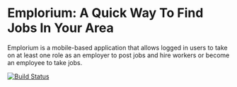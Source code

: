 # Emplorium: A Quick Way To Find Jobs In Your Area

Emplorium is a mobile-based application that allows logged in users to take on at least one role as an employer to post jobs and hire workers or become an employee to take jobs.

[![Build Status](https://travis-ci.com/Ben-harder/CPEN321.svg?token=M3sUvptj5XvBqpgvmxxL&branch=master)](https://travis-ci.com/Ben-harder/CPEN321)
